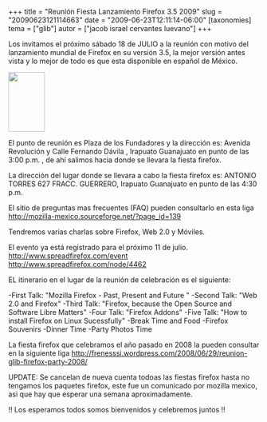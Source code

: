 +++
title = "Reunión Fiesta Lanzamiento Firefox 3.5 2009"
slug = "20090623121114663"
date = "2009-06-23T12:11:14-06:00"
[taxonomies]
tema = ["glib"]
autor = ["jacob israel cervantes luevano"]
+++

Los invitamos el próximo sábado 18 de JULIO a la reunión con motivo del
lanzamiento mundial de Firefox en su versión 3.5, la mejor versión antes
vista y lo mejor de todo es que esta disponible en español de México.

<a href="http://www.glib.org.mx/images/articles/20090623121114663_1_original.png" title="Ver imagen sin proporción"><img width="73" height="119" src="http://www.glib.org.mx/images/articles/20090623121114663_1.png" alt=""></a>

El punto de reunión es Plaza de los Fundadores y la dirección es:
Avenida Revolución y Calle Fernando Dávila , Irapuato Guanajuato en
punto de las 3:00 p.m. , de ahí salimos hacia donde se llevara la fiesta
firefox.

La dirección del lugar donde se llevara a cabo la fiesta firefox es:
ANTONIO TORRES 627 FRACC. GUERRERO, Irapuato Guanajuato en punto de las
4:30 p.m.

El sitio de preguntas mas frecuentes (FAQ) pueden consultarlo en esta
liga
<a href="http://mozilla-mexico.sourceforge.net/?page_id=139">http://mozilla-mexico.sourceforge.net/?page_id=139</a>

Tendremos varias charlas sobre Firefox, Web 2.0 y Móviles.

El evento ya está registrado para el próximo 11 de julio.
<a href="http://www.spreadfirefox.com/event">http://www.spreadfirefox.com/event</a>
<a href="http://www.spreadfirefox.com/node/4462">http://www.spreadfirefox.com/node/4462</a>

EL itinerario en el lugar de la reunión de celebración es el siguiente:

-First Talk: "Mozilla Firefox - Past, Present and Future " -Second Talk:
"Web 2.0 and Firefox" -Third Talk: "Firefox, because the Open Source and
Software Libre Matters" -Four Talk: "Firefox Addons" -Five Talk: "How to
install Firefox on Linux Sucessfully" -Break Time and Food -Firefox
Souvenirs -Dinner Time -Party Photos Time

La fiesta firefox que celebramos el año pasado en 2008 la pueden
consultar en la siguiente liga
<a href="http://frenesssi.wordpress.com/2008/06/29/reunion-glib-firefox-party-2008/">http://frenesssi.wordpress.com/2008/06/29/reunion-glib-firefox-party-2008/</a>

UPDATE: Se cancelan de nueva cuenta todoas las fiestas firefox hasta no
tengamos los paquetes firefox, este fue un comunicado por mozilla
mexico, asi que hay que esperar una semana aproximadamente.

!! Los esperamos todos somos bienvenidos y celebremos juntos !!
